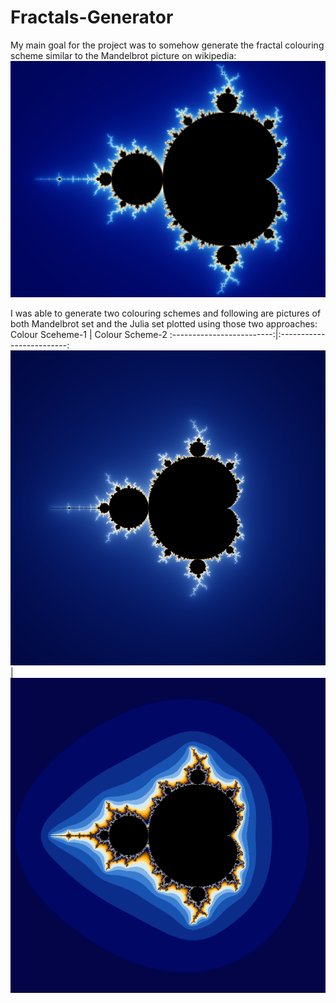 # Fractals-Generator

My main goal for the project was to somehow generate the fractal colouring scheme similar to the Mandelbrot picture on wikipedia:
![Picture of the Mandelbrot set found on Wikipedia](https://github.com/sathiiii/Fractals-Generator/blob/main/Mandelbrot_Wikipedia.jpg)

I was able to generate two colouring schemes and following are pictures of both Mandelbrot set and the Julia set plotted using those two approaches:
Colour Sceheme-1          |  Colour Scheme-2
:-------------------------:|:-------------------------:
![](mandelbrot_1.png)  |  ![](mandelbrot_2.png)
